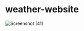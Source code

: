 # weather-website

![Screenshot (41)](https://github.com/shivani0741/weather-website/assets/150643697/4dbc2b39-3ce0-43bf-82c2-f596ecd191fd)
